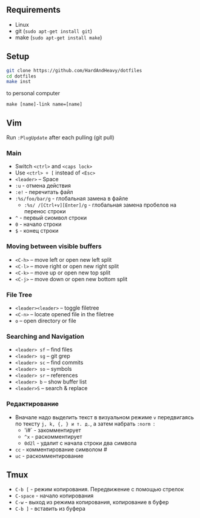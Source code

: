 ## Requirements
* Linux
* git (`sudo apt-get install git`)
* make (`sudo apt-get install make`)

## Setup
```sh
git clone https://github.com/HardAndHeavy/dotfiles 
cd dotfiles
make inst
```
to personal computer
```
make [name]-link name=[name]
```

## Vim
Run `:PlugUpdate` after each pulling (git pull)

### Main
* Switch `<ctrl>` and `<caps lock>`
* Use `<ctrl> + [` instead of `<Esc>`
* `<leader>` – Space
* `:u` - отмена действия
* `:e!` - перечитать файл
* `:%s/foo/bar/g` - глобальная замена в файле
    * `:%s/ /[Ctrl+v][Enter]/g` - глобальная замена пробелов на перенос строки
* `^` - первый сиомвол строки
* `0` - начало строки
* `$` - конец строки

### Moving between visible buffers
* `<C-h>` – move left or open new left split
* `<C-l>` – move right or open new right split
* `<C-k>` – move up or open new top split
* `<C-j>` – move down or open new bottom split

### File Tree
* `<leader><leader>` – toggle filetree
* `<C-n>` – locate opened file in the filetree
* `o` – open directory or file

### Searching and Navigation
* `<leader> sf` – find files
* `<leader> sg` – git grep
* `<leader> sc` – find commits
* `<leader> so` – symbols
* `<leader> sr` – references
* `<leader> b` – show buffer list
* `<leader>S` – search & replace

### Редактирование
* Вначале надо выделить текст в визуальном режиме `v` передвигаясь по тексту `j, k, {, } и т. д.`, а затем набрать `:norm `:
    * 'i#` - закомментирует
    * `^x` - раскомментирует
    * `0d2l` - удалит с начала строки два символа
* `cc` - комментирование символом #
* `uc` - раскомментирование

## Tmux
* `C-b [` - режим копирования. Передвижение с помощью стрелок
* `C-space` - начало копирования
* `C-w` - выход из режима копирования, копирование в буфер
* `C-b ]` - вставить из буфера

